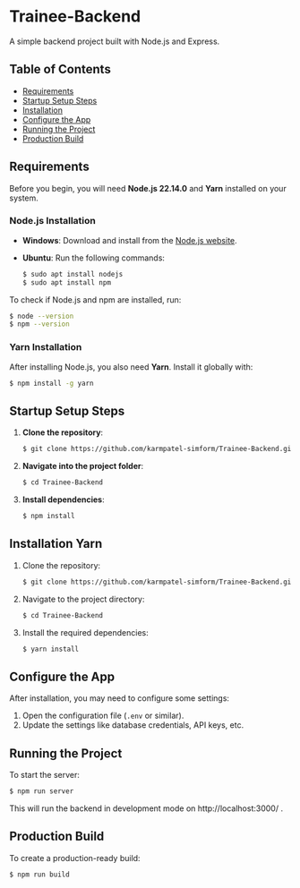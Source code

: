# Trainee-Backend

A simple backend project built with Node.js and Express.

## Table of Contents

- [Requirements](#requirements)
- [Startup Setup Steps](#startup-setup-steps)
- [Installation](#installation)
- [Configure the App](#configure-the-app)
- [Running the Project](#running-the-project)
- [Production Build](#production-build)

## Requirements

Before you begin, you will need **Node.js 22.14.0** and **Yarn** installed on your system.

### Node.js Installation

- **Windows**: Download and install from the [Node.js website](https://nodejs.org/).
- **Ubuntu**: Run the following commands:

  ```bash
  $ sudo apt install nodejs
  $ sudo apt install npm
  ```

To check if Node.js and npm are installed, run:

```bash
$ node --version
$ npm --version
```

### Yarn Installation

After installing Node.js, you also need **Yarn**. Install it globally with:

```bash
$ npm install -g yarn
```

## Startup Setup Steps

1. **Clone the repository**:
   ```bash
   $ git clone https://github.com/karmpatel-simform/Trainee-Backend.git
   ```

2. **Navigate into the project folder**:
   ```bash
   $ cd Trainee-Backend
   ```

3. **Install dependencies**:
   ```bash
   $ npm install
   ```

## Installation Yarn

1. Clone the repository:
   ```bash
   $ git clone https://github.com/karmpatel-simform/Trainee-Backend.git
   ```

2. Navigate to the project directory:
   ```bash
   $ cd Trainee-Backend
   ```

3. Install the required dependencies:
   ```bash
   $ yarn install
   ```

## Configure the App

After installation, you may need to configure some settings:

1. Open the configuration file (`.env` or similar).
2. Update the settings like database credentials, API keys, etc.

## Running the Project

To start the server:

```bash
$ npm run server
```

This will run the backend in development mode on http://localhost:3000/ .

## Production Build

To create a production-ready build:

```bash
$ npm run build
```

